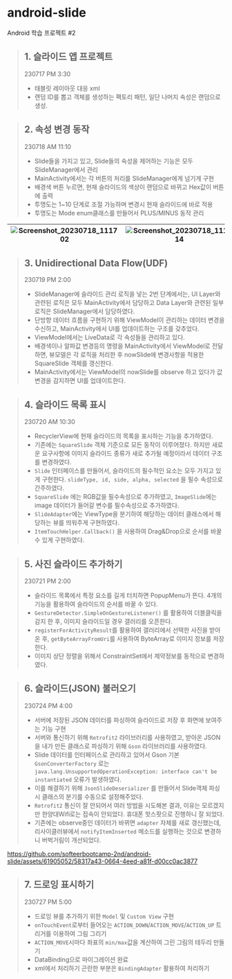 # android-slide
Android 학습 프로젝트 #2

> ## 1. 슬라이드 앱 프로젝트
> 230717 PM 3:30
> - 태블릿 레이아웃 대응 xml
> - 랜덤 ID를 뽑고 객체를 생성하는 팩토리 패턴, 일단 나머지 속성은 랜덤으로 생성.

> ## 2. 속성 변경 동작
> 230718 AM 11:10
> - Slide들을 가지고 있고, Slide들의 속성을 제어하는 기능은 모두 SlideManager에서 관리
> - MainActivity에서는 각 버튼의 처리를 SlideManager에게 넘기게 구현
> - 배경색 버튼 누르면, 현재 슬라이드의 색상이 랜덤으로 바뀌고 Hex값이 버튼에 출력
> - 투명도는 1~10 단계로 조절 가능하며 변경시 현재 슬라이드에 바로 적용
> - 투명도는 Mode enum클래스를 만들어서 PLUS/MINUS 동작 관리

| ![Screenshot_20230718_111702](https://github.com/softeerbootcamp-2nd/android-slide/assets/61905052/f72eb6c0-eacb-4776-82aa-fb7ceb458654) | ![Screenshot_20230718_111714](https://github.com/softeerbootcamp-2nd/android-slide/assets/61905052/033e27d1-67e0-4004-b073-bfabb7e1b20b) | ![Screenshot_20230718_111721](https://github.com/softeerbootcamp-2nd/android-slide/assets/61905052/112389fe-5251-42f4-84ac-6618b84646d8) |
| ---- | ---- | ---- |

> ## 3. Unidirectional Data Flow(UDF)
> 230719 PM 2:00
> - SlideManager에 슬라이드 관리 로직을 넣는 2번 단계에서는, UI Layer와 관련된 로직은 모두 MainActivity에서 담당하고 Data Layer와 관련된 일부 로직은 SlideManager에서 담당하였다.
> - 단방향 데이터 흐름을 구현하기 위해 ViewModel이 관리하는 데이터 변경을 수신하고, MainActivity에서 UI를 업데이트하는 구조를 갖추었다.
> - ViewModel에서는 LiveData로 각 속성들을 관리하고 있다. 
> - 배경색이나 알파값 변경등의 명령을 MainActivity에서 ViewModel로 전달하면, 뷰모델은 각 로직을 처리한 후 nowSlide에 변경사항을 적용한 SquareSlide 객체를 갱신한다.
> - MainActivity에서는 ViewModel의 nowSlide를 observe 하고 있다가 값 변경을 감지하면 UI를 업데이트한다.

> ## 4. 슬라이드 목록 표시
> 230720 AM 10:30
> - RecyclerView에 현재 슬라이드의 목록을 표시하는 기능을 추가하였다.
> - 기존에는 ```SquareSlide``` 객체 기준으로 모든 동작이 이루어졌다. 하지만 새로운 요구사항에 이미지 슬라이드 종류가 새로 추가될 예정이라서 데이터 구조를 변경하였다.
> - ```Slide``` 인터페이스를 만들어서, 슬라이드의 필수적인 요소는 모두 가지고 있게 구현한다. ```slideType, id, side, alpha, selected``` 을 필수 속성으로 간주하였다.
> - ```SquareSlide``` 에는 RGB값을 필수속성으로 추가하였고, ```ImageSlide```에는 image 데이터가 들어갈 변수를 필수속성으로 추가하였다.
> - ```SlideAdapter```에는 ViewType을 분기하여 해당하는 데이터 클래스에서 해당하는 뷰를 띄워주게 구현하였다.
> - ```ItemTouchHelper.Callback()``` 을 사용하여 Drag&Drop으로 순서를 바꿀 수 있게 구현하였다.

> ## 5. 사진 슬라이드 추가하기
> 230721 PM 2:00
> - 슬라이드 목록에서 특정 요소를 길게 터치하면 PopupMenu가 뜬다. 4개의 기능을 활용하여 슬라이드의 순서를 바꿀 수 있다.
> - ```GestureDetector.SimpleOnGestureListener()``` 를 활용하여 더블클릭을 감지 한 후, 이미지 슬라이드일 경우 갤러리를 오픈한다.
> - ```registerForActivityResult```를 활용하여 갤러리에서 선택한 사진을 받아온 후, ```getByteArrayFromUri```를 사용하여 ByteArray로 이미지 정보를 저장한다.
> - 이미지 상단 정렬을 위해서 ConstraintSet에서 제약정보를 동적으로 변경하였다.

> ## 6. 슬라이드(JSON) 불러오기
> 230724 PM 4:00
> - 서버에 저장된 JSON 데이터를 파싱하여 슬라이드로 저장 후 화면에 보여주는 기능 구현
> - 서버와 통신하기 위해 ```Retrofit2``` 라이브러리를 사용하였고, 받아온 JSON을 내가 만든 클래스로 파싱하기 위해 ```Gson``` 라이브러리를 사용하였다.
> - Slide 데이터를 인터페이스로 관리하고 있어서 Gson 기본 ```GsonConverterFactory``` 로는 ```java.lang.UnsupportedOperationException: interface can't be instantiated``` 오류가 발생하였다.
> - 이를 해결하기 위해 ```JsonSlideDeserializer``` 를 만들어서 Slide객체 파싱시 클래스의 분기를 수동으로 설정해주었다.
> - ```Retrofit2``` 통신이 잘 안되어서 여러 방법을 시도해본 결과, 이유는 모르겠지만 한양대Wifi로는 접속이 안되었다. 휴대폰 핫스팟으로 진행하니 잘 되었다.
> - 기존에는 observe중인 데이터가 바뀌면 ```adapter``` 자체를 새로 갱신했는데, 리사이클러뷰에서 ```notifyItemInserted``` 메소드를 실행하는 것으로 변경하니 버벅거림이 개선되었다.

https://github.com/softeerbootcamp-2nd/android-slide/assets/61905052/58317a43-0664-4eed-a81f-d00cc0ac3877

> ## 7. 드로잉 표시하기
> 230727 PM 5:00
> - 드로잉 뷰를 추가하기 위한 ```Model``` 및 ```Custom View``` 구현
> - ```onTouchEvent```로부터 들어오는 ```ACTION_DOWN```/```ACTION_MOVE```/```ACTION_UP``` 트리거를 이용하여 그림 그리기
> - ```ACTION_MOVE```시마다 좌표의 ```min/max```값을 계산하여 그린 그림의 테두리 만들기
> - DataBinding으로 마이그레이션 완료
> - xml에서 처리하기 곤란한 부분은 ```BindingAdapter``` 활용하여 처리하기


